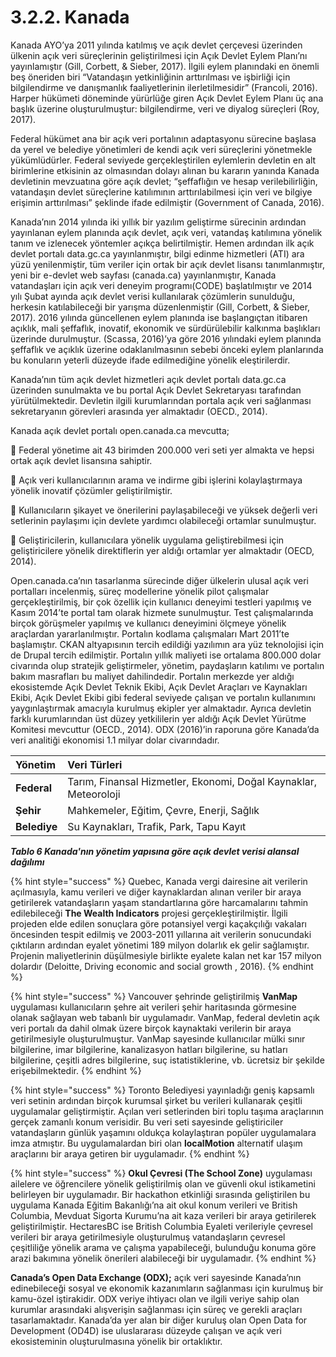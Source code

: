 # 3.2.2. Kanada

Kanada AYO’ya 2011 yılında katılmış ve açık devlet çerçevesi üzerinden ülkenin açık veri süreçlerinin geliştirilmesi için Açık Devlet Eylem Planı’nı yayınlamıştır \(Gill, Corbett, & Sieber, 2017\). İlgili eylem planındaki en önemli beş öneriden biri “Vatandaşın yetkinliğinin arttırılması ve işbirliği için bilgilendirme ve danışmanlık faaliyetlerinin ilerletilmesidir” \(Francoli, 2016\). Harper hükümeti döneminde yürürlüğe giren Açık Devlet Eylem Planı üç ana başlık üzerine oluşturulmuştur: bilgilendirme, veri ve diyalog süreçleri \(Roy, 2017\).

Federal hükümet ana bir açık veri portalının adaptasyonu sürecine başlasa da yerel ve belediye yönetimleri de kendi açık veri süreçlerini yönetmekle yükümlüdürler. Federal seviyede gerçekleştirilen eylemlerin devletin en alt birimlerine etkisinin az olmasından dolayı alınan bu kararın yanında Kanada devletinin mevzuatına göre açık devlet; “şeffaflığın ve hesap verilebilirliğin, vatandaşın devlet süreçlerine katılımının arttırılabilmesi için veri ve bilgiye erişimin arttırılması” şeklinde ifade edilmiştir \(Government of Canada, 2016\).

Kanada’nın 2014 yılında iki yıllık bir yazılım geliştirme sürecinin ardından yayınlanan eylem planında açık devlet, açık veri, vatandaş katılımına yönelik tanım ve izlenecek yöntemler açıkça belirtilmiştir. Hemen ardından ilk açık devlet portalı data.gc.ca yayınlanmıştır, bilgi edinme hizmetleri \(ATI\) ara yüzü yenilenmiştir, tüm veriler için ortak bir açık devlet lisansı tanımlanmıştır, yeni bir e-devlet web sayfası \(canada.ca\) yayınlanmıştır, Kanada vatandaşları için açık veri deneyim programı\(CODE\) başlatılmıştır ve 2014 yılı Şubat ayında açık devlet verisi kullanılarak çözümlerin sunulduğu, herkesin katılabileceği bir yarışma düzenlenmiştir \(Gill, Corbett, & Sieber, 2017\). 2016 yılında güncellenen eylem planında ise başlangıçtan itibaren açıklık, mali şeffaflık, inovatif, ekonomik ve sürdürülebilir kalkınma başlıkları üzerinde durulmuştur. \(Scassa, 2016\)’ya göre 2016 yılındaki eylem planında şeffaflık ve açıklık üzerine odaklanılmasının sebebi önceki eylem planlarında bu konuların yeterli düzeyde ifade edilmediğine yönelik eleştirilerdir.

Kanada’nın tüm açık devlet hizmetleri açık devlet portalı data.gc.ca üzerinden sunulmakta ve bu portal Açık Devlet Sekretaryası tarafından yürütülmektedir. Devletin ilgili kurumlarından portala açık veri sağlanması sekretaryanın görevleri arasında yer almaktadır \(OECD., 2014\).

Kanada açık devlet portalı open.canada.ca mevcutta;

🔰 Federal yönetime ait 43 birimden 200.000 veri seti yer almakta ve hepsi ortak açık devlet lisansına sahiptir. 

🔰 Açık veri kullanıcılarının arama ve indirme gibi işlerini kolaylaştırmaya yönelik inovatif çözümler geliştirilmiştir. 

🔰 Kullanıcıların şikayet ve önerilerini paylaşabileceği ve yüksek değerli veri setlerinin paylaşımı için devlete yardımcı olabileceği ortamlar sunulmuştur. 

🔰 Geliştiricilerin, kullanıcılara yönelik uygulama geliştirebilmesi için geliştiricilere yönelik direktiflerin yer aldığı ortamlar yer almaktadır \(OECD, 2014\).

Open.canada.ca’nın tasarlanma sürecinde diğer ülkelerin ulusal açık veri portalları incelenmiş, süreç modellerine yönelik pilot çalışmalar gerçekleştirilmiş, bir çok özellik için kullanıcı deneyimi testleri yapılmış ve Kasım 2014’te portal tam olarak hizmete sunulmuştur. Test çalışmalarında birçok görüşmeler yapılmış ve kullanıcı deneyimini ölçmeye yönelik araçlardan yararlanılmıştır. Portalın kodlama çalışmaları Mart 2011’te başlamıştır. CKAN altyapısının tercih edildiği yazılımın ara yüz teknolojisi için de Drupal tercih edilmiştir. Portalın yıllık maliyeti ise ortalama 800.000 dolar civarında olup stratejik geliştirmeler, yönetim, paydaşların katılımı ve portalın bakım masrafları bu maliyet dahilindedir. Portalın merkezde yer aldığı ekosistemde Açık Devlet Teknik Ekibi, Açık Devlet Araçları ve Kaynakları Ekibi, Açık Devlet Ekibi gibi federal seviyede çalışan ve portalın kullanımını yaygınlaştırmak amacıyla kurulmuş ekipler yer almaktadır. Ayrıca devletin farklı kurumlarından üst düzey yetkililerin yer aldığı Açık Devlet Yürütme Komitesi mevcuttur \(OECD., 2014\). ODX \(2016\)’in raporuna göre Kanada’da veri analitiği ekonomisi 1.1 milyar dolar civarındadır.

| **Yönetim** | **Veri Türleri** |
| :--- | :--- |
| **Federal** | Tarım, Finansal Hizmetler, Ekonomi, Doğal Kaynaklar, Meteoroloji |
| **Şehir** | Mahkemeler, Eğitim, Çevre, Enerji, Sağlık |
| **Belediye** | Su Kaynakları, Trafik, Park, Tapu Kayıt |

_**Tablo 6 Kanada'nın yönetim yapısına göre açık devlet verisi alansal dağılımı**_

{% hint style="success" %}
Quebec, Kanada vergi dairesine ait verilerin açılmasıyla, kamu verileri ve diğer kaynaklardan alınan veriler bir araya getirilerek vatandaşların yaşam standartlarına göre harcamalarını tahmin edilebileceği **The Wealth Indicators** projesi gerçekleştirilmiştir. İlgili projeden elde edilen sonuçlara göre potansiyel vergi kaçakçılığı vakaları öncesinden tespit edilmiş ve 2003-2011 yıllarına ait verilerin sonucundaki çıktıların ardından eyalet yönetimi 189 milyon dolarlık ek gelir sağlamıştır. Projenin maliyetlerinin düşülmesiyle birlikte eyalete kalan net kar 157 milyon dolardır \(Deloitte, Driving economic and social growth , 2016\).
{% endhint %}

{% hint style="success" %}
Vancouver şehrinde geliştirilmiş **VanMap** uygulaması kullanıcıların şehre ait verileri şehir haritasında görmesine olanak sağlayan web tabanlı bir uygulamadır. VanMap, federal devletin açık veri portalı da dahil olmak üzere birçok kaynaktaki verilerin bir araya getirilmesiyle oluşturulmuştur. VanMap sayesinde kullanıcılar mülki sınır bilgilerine, imar bilgilerine, kanalizasyon hatları bilgilerine, su hatları bilgilerine, çeşitli adres bilgilerine, suç istatistiklerine, vb. ücretsiz bir şekilde erişebilmektedir.
{% endhint %}

{% hint style="success" %}
Toronto Belediyesi yayınladığı geniş kapsamlı veri setinin ardından birçok kurumsal şirket bu verileri kullanarak çeşitli uygulamalar geliştirmiştir. Açılan veri setlerinden biri toplu taşıma araçlarının gerçek zamanlı konum verisidir. Bu veri seti sayesinde geliştiriciler vatandaşların günlük yaşamını oldukça kolaylaştıran popüler uygulamalara imza atmıştır. Bu uygulamalardan biri olan **localMotion** alternatif ulaşım araçlarını bir araya getiren bir uygulamadır.
{% endhint %}

{% hint style="success" %}
**Okul Çevresi \(The School Zone\)** uygulaması ailelere ve öğrencilere yönelik geliştirilmiş olan ve güvenli okul istikametini belirleyen bir uygulamadır. Bir hackathon etkinliği sırasında geliştirilen bu uygulama Kanada Eğitim Bakanlığı’na ait okul konum verileri ve British Columbia, Mevduat Sigorta Kurumu’na ait kaza verileri bir araya getirilerek geliştirilmiştir. HectaresBC ise British Columbia Eyaleti verileriyle çevresel verileri bir araya getirilmesiyle oluşturulmuş vatandaşların çevresel çeşitliliğe yönelik arama ve çalışma yapabileceği, bulunduğu konuma göre arazi bakımına yönelik önerileri alabileceği bir uygulamadır.
{% endhint %}

**Canada’s Open Data Exchange \(ODX\);** açık veri sayesinde Kanada’nın edinebileceği sosyal ve ekonomik kazanımların sağlanması için kurulmuş bir kamu-özel iştirakidir. ODX veriye ihtiyacı olan ve ilgili veriye sahip olan kurumlar arasındaki alışverişin sağlanması için süreç ve gerekli araçları tasarlamaktadır. Kanada’da yer alan bir diğer kuruluş olan Open Data for Development \(OD4D\) ise uluslararası düzeyde çalışan ve açık veri ekosisteminin oluşturulmasına yönelik bir ortaklıktır.

